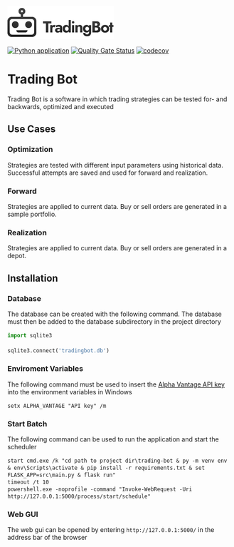 ![logo](https://raw.githubusercontent.com/Asconius/media/master/trading-bot/logo.png)

[![Python application](https://github.com/Asconius/trading-bot/workflows/Python%20application/badge.svg)](https://github.com/Asconius/trading-bot/actions?query=workflow%3A%22Python+application%22)
[![Quality Gate Status](https://sonarcloud.io/api/project_badges/measure?project=Asconius_trading-bot&metric=alert_status)](https://sonarcloud.io/dashboard?id=Asconius_trading-bot)
[![codecov](https://codecov.io/gh/Asconius/trading-bot/branch/master/graph/badge.svg)](https://codecov.io/gh/Asconius/trading-bot)

# Trading Bot

Trading Bot is a software in which trading strategies can be tested for- and backwards, optimized and executed

## Use Cases

### Optimization

Strategies are tested with different input parameters using historical data. Successful attempts are saved and used for
forward and realization.

### Forward

Strategies are applied to current data. Buy or sell orders are generated in a sample portfolio.

### Realization

Strategies are applied to current data. Buy or sell orders are generated in a depot.

## Installation

### Database

The database can be created with the following command. The database must then be added to the database subdirectory in
the project directory

```python
import sqlite3

sqlite3.connect('tradingbot.db')
```

### Enviroment Variables

The following command must be used to insert the [Alpha Vantage API key][cb956311] into the environment variables in
Windows

```batch
setx ALPHA_VANTAGE "API key" /m
```

### Start Batch

The following command can be used to run the application and start the scheduler

```batch
start cmd.exe /k "cd path to project dir\trading-bot & py -m venv env & env\Scripts\activate & pip install -r requirements.txt & set FLASK_APP=src\main.py & flask run"
timeout /t 10
powershell.exe -noprofile -command "Invoke-WebRequest -Uri http://127.0.0.1:5000/process/start/schedule"
```

### Web GUI

The web gui can be opened by entering `http://127.0.0.1:5000/` in the address bar of the browser

[cb956311]: https://www.alphavantage.co/support/#api-key "Alpha Vantage API key"
